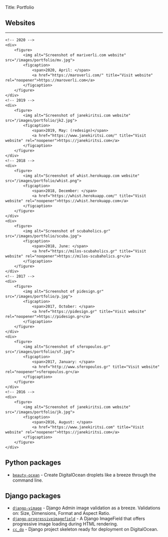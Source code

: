 Title: Portfolio

<h2>Websites</h2>
<hr>

<section class="portfolio-wrapper">

	<!-- 2020 -->
	<div>
		<figure>
			<img alt="Screenshot of mariverli.com website" src="/images/portfolio/mv.jpg">
			<figcaption>
				<span>2020, April: </span>
				<a href="https://maroverli.com/" title="Visit website" rel="noopener">https://maroverli.com</a>
			</figcaption>
		</figure>
	</div>
	<!-- 2019 -->
	<div>
		<figure>
			<img alt="Screenshot of janekiritsi.com website" src="/images/portfolio/jk2.jpg">
			<figcaption>
				<span>2019, May: (redesign)</span>
				<a href="https://www.janekiritsi.com/" title="Visit website" rel="noopener">https://janekiritsi.com</a>
			</figcaption>
		</figure>
	</div>
	<!-- 2018 -->
	<div>
		<figure>
			<img alt="Screenshot of whist.herokuapp.com website" src="/images/portfolio/whist.png">
			<figcaption>
				<span>2018, December: </span>
				<a href="https://whist.herokuapp.com/" title="Visit website" rel="noopener">https://whist.herokuapp.com</a>
			</figcaption>
		</figure>
	</div>
	<div>
		<figure>
			<img alt="Screenshot of scubaholics.gr" src="/images/portfolio/scuba.jpg">
			<figcaption>
				<span>2018, June: </span>
				<a href="https://milos-scubaholics.gr" title="Visit website" rel="noopener">https://milos-scubaholics.gr</a>
			</figcaption>
		</figure>
	</div>
	<!-- 2017 -->
	<div>
		<figure>
			<img alt="Screenshot of pidesign.gr" src="/images/portfolio/p.jpg">
			<figcaption>
				<span>2017, October: </span>
				<a href="https://pidesign.gr" title="Visit website" rel="noopener">https://pidesign.gr</a>
			</figcaption>
		</figure>
	</div>
	<div>
		<figure>
			<img alt="Screenshot of sferopoulos.gr" src="/images/portfolio/sf.jpg">
			<figcaption>
				<span>2017, January: </span>
				<a href="http://www.sferopoulos.gr" title="Visit website" rel="noopener">sferopoulos.gr</a>
			</figcaption>
		</figure>
	</div>
	<!-- 2016 -->
	<div>
		<figure>
			<img alt="Screenshot of janekiritsi.com website" src="/images/portfolio/jk.jpg">
			<figcaption>
				<span>2016, August: </span>
				<a href="https://www.janekiritsi.com" title="Visit website" rel="noopener">https://janekiritsi.com</a>
			</figcaption>
		</figure>
	</div>
</section>


<h2>Python packages</h2>
<div>
	<ul>
		<li>
			<a href="https://github.com/manikos/beauty-ocean" target="_blank" rel="noopener"><code>beauty-ocean</code></a> - Create DigitalOcean droplets like a breeze through the command line.
		</li>
	</ul>
</div>


<h2>Django packages</h2>
<div>
	<ul>
		<li>
			<a href="https://github.com/manikos/django-vimage" target="_blank" rel="noopener"><code>django-vimage</code></a> - Django Admin image validation as a breeze. Validations on: Size, Dimensions, Format and Aspect Ratio.
		</li>
		<li>
			<a href="https://github.com/manikos/django-progressiveimagefield" target="_blank" rel="noopener"><code>django-progressiveimagefield</code></a> - A Django ImageField that offers progressive image loading during HTML rendering.
		</li>
		<li>
			<a href="https://github.com/manikos/cc_do" target="_blank" rel="noopener"><code>cc_do</code></a> - Django project skeleton ready for deployment on DigitalOcean.
		</li>
	</ul>
</div>
